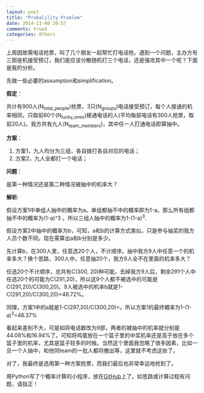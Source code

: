 ```yaml
---
layout: post
title: "Probalility Problem"
date: 2014-11-08 20:57
comments: true$
categories: Others
---
```


上周因故需电话抢票，叫了几个朋友一起帮忙打电话抢。遇到一个问题，主办方有三部座机接受预订，我们是应该分散随机打三个电话，还是强攻其中一个呢？下面是我的分析。

<!--more-->

先做一些必要的assumption和simplification。

**假定**：

共计有900人(N<sub>total_people</sub>)抢票，3只(N<sub>groups</sub>)电话接受预订，每个人接通的机率相同，只取前60个(N<sub>lucky_ones</sub>)接通电话的人(平均每部电话有300人抢票，取前20人)。我方共有九人(N<sub>team_members</sub>)，其中任一人打通电话即算抽中。

**方案**：

1. 方案1，九人均分为三组，各自拨打各自对应的电话；
2. 方案2，九人全都打一个电话；

**问题**：

是第一种情况还是第二种情况被抽中的机率大？

**解析**:

假设方案1中单组人抽中的概率为a。单组都抽不中的概率即为1-a。那么所有组都抽不中的概率为(1-a)^3 。所以三组人抽中的概率为1-(1-a)<sup>3</sup>.

假设方案2中抽中的概率为b，可知，a和b的计算方式类似，只是参与抽奖的我方人员个数不同。现在需算出a和b分别是多少。

先计算b，在300人里，任意选20个人，不计顺序。抽中我方9人中任意一个的机率多大？换个思路，300人中，任意抽20个，我方9人全不在里面的机率多大？

任选20个不计顺序，总共有C(300, 20)种可能。去掉我方9人后，剩余291个人中任选20个的可能为C(291,20)，所以这9个人都不被选中的可能是 C(291,20)/C(300,20)。9人被选中的机率b就是1- C(291,20)/C(300,20)=46.72%。

同理，方案1中的a就是1-C(297,20)/C(300,20)=。所以方案1的最终概率为1-(1-a)<sup>3</sup>=46.37%

看起来差别不大，可是如将电话数改为9部，两者的被抽中的机率就分别是44.08%和16.94%了。可知将鸡蛋放在一个篮子里的中奖机率还是高于放在多个篮子里的机率，尤其是篮子较多的时候。当然这个里面我忽略了很多因素，比如一旦一个人抽中，和他同team的一批人都将撤出等，这里就不考虑这些了。

对了，我最终是选用第一种方案抢票，而我们最后也非常幸运地抢到了。

用Python写了个概率计算的小程序，放在[GitHub](https://github.com/happybit/playground/blob/master/20141108_possibility_problem.py)上了。如思路或计算过程有问题，请指正！
